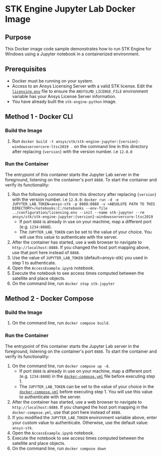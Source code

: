 # STK Engine Jupyter Lab Docker Image

## Purpose
This Docker image code sample demonstrates how to run STK Engine for Windows using a Jupyter notebook in a containerized
environment.

## Prerequisites
* Docker must be running on your system.
* Access to an Ansys Licensing Server with a valid STK license.  Edit the
[`licensing.env`](../configuration/licensing.env) file to ensure the `ANSYSLMD_LICENSE_FILE` environment variable
has your Ansys License Server information.
* You have already built the `stk-engine-python` image.

## Method 1 - Docker CLI

### Build the Image
1. Run `docker build -t ansys/stk/stk-engine-jupyter:{version}-windowsservercore-ltsc2019 .` on the command line in this
directory after replacing `{version}` with the version number. i.e `12.8.0`

### Run the Container
The entrypoint of this container starts the Jupyter Lab server in the foreground, listening on the container's port
`8888`. To start the container and verify its functionality:
1. Run the following command from this directory after replacing `{version}` with the version number. i.e `12.8.0`:
`docker run -d -e JUPYTER_LAB_TOKEN=ansys-stk -p 8888:8888 -v <ABSOLUTE PATH TO THIS DIRECTORY>/notebooks:C:/notebooks --env-file ../configuration/licensing.env --init --name stk-jupyter --rm ansys/stk/stk-engine-jupyter:{version}-windowsservercore-ltsc2019`
    * If port `8888` is already in use on your machine, map a different port (e.g. `1234:8888`).
    * The `JUPYTER_LAB_TOKEN` can be set to the value of your choice.
    You will use this value to authenticate with the server.
2. After the container has started, use a web browser to navigate to `http://localhost:8888`.
If you changed the host port mapping above, use that port here instead of `8888`.
3. Use the value of `JUPYTER_LAB_TOKEN` (default=ansys-stk) you used in step 1 to authenticate.
4. Open the `AccessExample.ipynb` notebook.
5. Execute the notebook to see access times computed between the satellite and place objects.
6. On the command line, run `docker stop stk-jupyter`

## Method 2 - Docker Compose

### Build the Image
1. On the command line, run `docker compose build`.

### Run the Container
The entrypoint of this container starts the Jupyter Lab server in the foreground, listening on the container's port
`8888`. To start the container and verify its functionality:
1. On the command line, run `docker compose up -d`.
    * If port `8888` is already in use on your machine, map a different port (e.g. `1234:8888`) in
    the [`docker-compose.yml`](./docker-compose.yml) file before executing step 1.
    * The `JUPYTER_LAB_TOKEN` can be set to the value of your choice in the [`docker-compose.yml`](./docker-compose.yml)
    before executing step 1.  You will use this value to authenticate with the server.
2. After the container has started, use a web browser to navigate to `http://localhost:8888`.
If you changed the host port mapping in the `docker-compose.yml`, use that port here instead of `8888`.
3. If you modified the `JUPYTER_LAB_TOKEN` environment variable above, enter your custom value to authenticate.
Otherwise, use the default value: `ansys-stk`.
4. Open the `AccessExample.ipynb` notebook.
5. Execute the notebook to see access times computed between the satellite and place objects.
6. On the command line, run `docker compose down`
